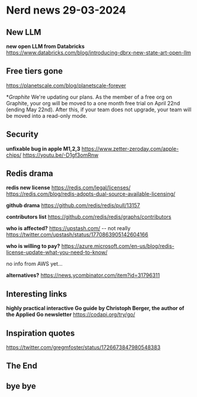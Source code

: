 # Nerd news 29-03-2024

## New LLM

**new open LLM from Databricks**
https://www.databricks.com/blog/introducing-dbrx-new-state-art-open-llm

## Free tiers gone
https://planetscale.com/blog/planetscale-forever

**Graphite*
We're updating our plans. As the member of a free org on Graphite, your org will be moved to a one month free trial on April 22nd (ending May 22nd). After this, if your team does not upgrade, your team will be moved into a read-only mode.

## Security

**unfixable bug in apple M1,2,3**
https://www.zetter-zeroday.com/apple-chips/
https://youtu.be/-D1gf3omRnw

## Redis drama

**redis new license**
https://redis.com/legal/licenses/
https://redis.com/blog/redis-adopts-dual-source-available-licensing/

**github drama**
https://github.com/redis/redis/pull/13157

**contributors list**
https://github.com/redis/redis/graphs/contributors

**who is affected?**
https://upstash.com/ -- not really https://twitter.com/upstash/status/1770863905142604166

**who is willing to pay?**
https://azure.microsoft.com/en-us/blog/redis-license-update-what-you-need-to-know/

no info from AWS yet...

**alternatives?**
https://news.ycombinator.com/item?id=31796311

## Interesting links

**highly practical interactive Go guide by Christoph Berger, the author of the Applied Go newsletter**
https://codapi.org/try/go/

## Inspiration quotes

https://twitter.com/gregmfoster/status/1726673847980548383

## The End

## bye bye